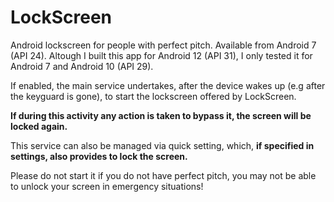 # LockScreen
Android lockscreen for people with perfect pitch. Available from Android 7 (API 24).
Altough I built this app for Android 12 (API 31), I only tested it for Android 7 and Android 10 (API 29).

If enabled, the main service undertakes, after the device wakes up (e.g after the keyguard is gone), to start the lockscreen offered by LockScreen.

**If during this activity any action is taken to bypass it, the screen will be locked again.**

This service can also be managed via quick setting, which, **if specified in settings, also provides to lock the screen.**

Please do not start it if you do not have perfect pitch, you may not be able to unlock your screen in emergency situations!